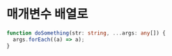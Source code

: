 # 매개변수 배열로

```ts
function doSomething(str: string, ...args: any[]) {
  args.forEach((a) => a);
}
```

